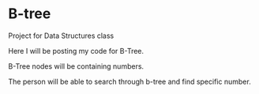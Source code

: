 # B-tree
Project for Data Structures class

Here I will be posting my code for B-Tree.

B-Tree nodes will be containing numbers.

The person will be able to search through b-tree and find specific number.
